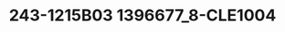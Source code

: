 ---
title: 243-1215B03 1396677_8-CLE1004
image: 243-1215B03 1396677_8-CLE1004.jpg
brand: outlet-sposo
layout: vestito
---